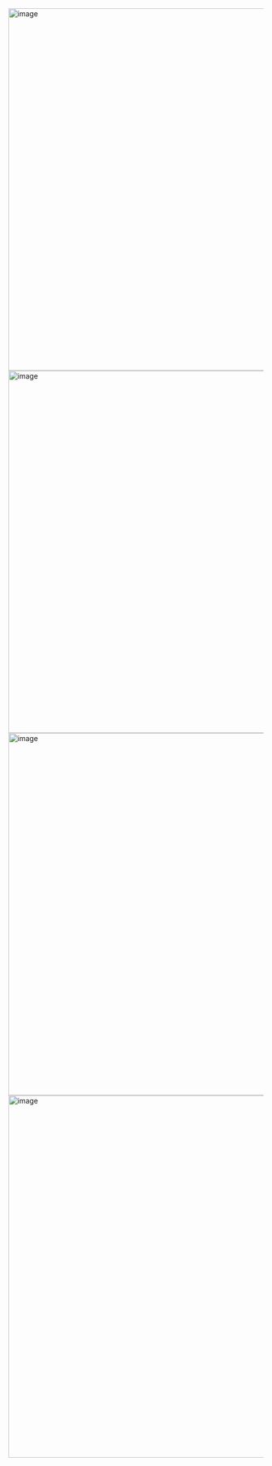<img width="715" alt="image" src="https://user-images.githubusercontent.com/103375085/177377103-00a8d78a-86e0-433d-a192-69cd6774563a.png">
<img width="715" alt="image" src="https://user-images.githubusercontent.com/103375085/177377149-d5b13a4e-3054-4f4f-a516-6822426d36bf.png">
<img width="715" alt="image" src="https://user-images.githubusercontent.com/103375085/177377203-fc88c00f-324b-4a2b-8672-27187f3078ed.png">
<img width="715" alt="image" src="https://user-images.githubusercontent.com/103375085/177377271-5c0ac414-8040-4a82-9b15-58da0ee9c9a5.png">
